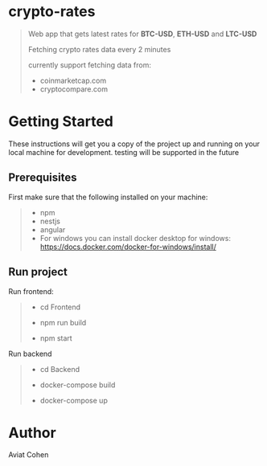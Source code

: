 # crypto-rates
> Web app that gets latest rates for **BTC-USD**, **ETH-USD** and **LTC-USD**
>
> Fetching crypto rates data every 2 minutes
>
> currently support fetching data from:
>
> - coinmarketcap.com
> - cryptocompare.com

# Getting Started
These instructions will get you a copy of the project up and running on your local machine for development. testing will be supported in the future

## Prerequisites
First make sure that the following installed on your machine:
> - npm
> - nestjs
> - angular
> - For windows you can install docker desktop for windows: https://docs.docker.com/docker-for-windows/install/

## Run project
Run frontend:
> - cd Frontend
>
> - npm run build
>
> - npm start

Run backend
> - cd Backend
>
> - docker-compose build
>
> - docker-compose up

# Author
Aviat Cohen